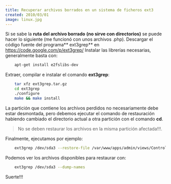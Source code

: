 ```yaml
---
title: Recuperar archivos borrados en un sistema de ficheros ext3
created: 2010/03/01
image: linux.jpg
---
```


Si se sabe la **ruta del archivo borrado** **(no sirve con directorios)** se puede hacer lo siguiente (me funcionó con unos archivos .php). Descargar el código fuente del programa** ext3grep** en <https://code.google.com/p/ext3grep/> Instalar las librerías necesarias, generalmente basta con: 

```bash
    apt-get install e2fslibs-dev
```

Extraer, compilar e instalar el comando **ext3grep**: 

```bash
    tar xfz ext3grep.tar.gz
    cd ext3grep
    ./configure
    make && make install
```

La partición que contiene los archivos perdidos no necesariamente debe estar desmontada, pero debemos ejecutar el comando de restauración habiendo cambiado el directorio actual a otra partición con el comando **cd**. 

> No se deben restaurar los archivos en la misma partición afectada!!!.

Finalmente, ejecutamos por ejemplo: 

```bash
    ext3grep /dev/sda3 --restore-file /var/www/apps/admin/views/Controller.php
```

Podemos ver los archivos disponibles para restaurar con: 

```bash
    ext3grep /dev/sda3 --dump-names
```

Suerte!!!